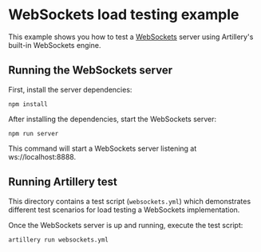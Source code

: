 # WebSockets load testing example

This example shows you how to test a [WebSockets](https://developer.mozilla.org/en-US/docs/Web/API/WebSockets_API) server using Artillery's built-in WebSockets engine.

## Running the WebSockets server

First, install the server dependencies:

```
npm install
```

After installing the dependencies, start the WebSockets server:

```
npm run server
```

This command will start a WebSockets server listening at ws://localhost:8888.

## Running Artillery test

This directory contains a test script (`websockets.yml`) which demonstrates different test scenarios for load testing a WebSockets implementation.

Once the WebSockets server is up and running, execute the test script:

```
artillery run websockets.yml
```
